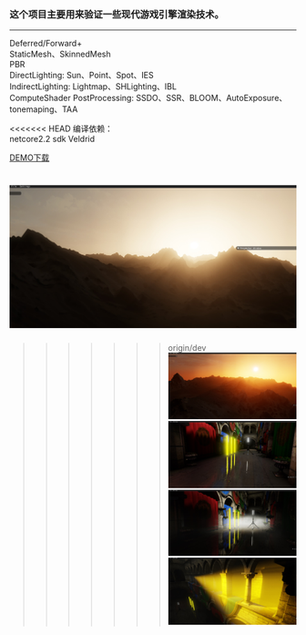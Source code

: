 ### 这个项目主要用来验证一些现代游戏引擎渲染技术。
****
  
Deferred/Forward+  
StaticMesh、SkinnedMesh  
PBR  
DirectLighting: Sun、Point、Spot、IES  
IndirectLighting: Lightmap、SHLighting、IBL   
ComputeShader PostProcessing: SSDO、SSR、BLOOM、AutoExposure、tonemaping、TAA  

<<<<<<< HEAD
编译依赖：  
netcore2.2 sdk
Veldrid

[DEMO下载](https://share.weiyun.com/5rnysAY)

![](pics/atmospheric%20scattering1.jpg "AtmosphericScattering") 
=======
>>>>>>> origin/dev
![](pics/atmospheric%20scattering2.jpg "AtmosphericScattering")  
![](pics/ssr.jpg "ScreenSpaceReflection+ReflectionProbe")  
![](pics/volumefog.jpg "FogVolume")  
![](pics/volumelight.jpg "VolumetricLighting")  


